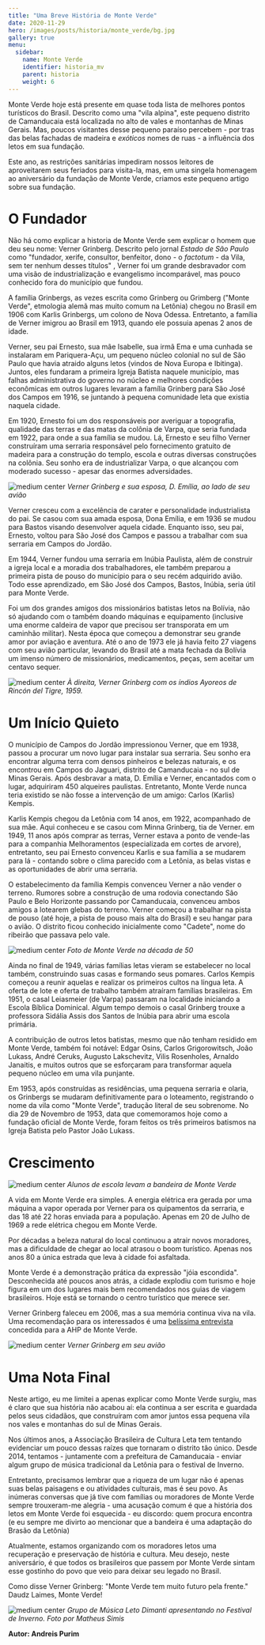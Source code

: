 ```yaml
---
title: "Uma Breve História de Monte Verde"
date: 2020-11-29
hero: /images/posts/historia/monte_verde/bg.jpg
gallery: true
menu:
  sidebar:
    name: Monte Verde
    identifier: historia_mv
    parent: historia
    weight: 6
---
```


Monte Verde hoje está presente em quase toda lista de melhores pontos turísticos do Brasil. Descrito como uma "vila alpina", este pequeno distrito de Camanducaia está localizada no alto de vales e montanhas de Minas Gerais. Mas, poucos visitantes desse pequeno paraíso percebem - por tras das belas fachadas de madeira e _exóticos_ nomes de ruas - a influência dos letos em sua fundação.

Este ano, as restrições sanitárias impediram nossos leitores de aproveitarem seus feriados para visita-la, mas, em uma singela homenagem ao aniversário da fundação de Monte Verde, criamos este pequeno artigo sobre sua fundação. 

# O Fundador

Não há como explicar a historia de Monte Verde sem explicar o homem que deu seu nome: Verner Grinberg. Descrito pelo jornal _Estado de São Paulo_ como "fundador, xerife, consultor, benfeitor, dono - o _factotum_ - da Vila, sem ter nenhum desses títulos" , Verner foi um grande desbravador com uma visão de industrialização e evangelismo incomparável, mas pouco conhecido fora do município que fundou.

A família Grinbergs, as vezes escrita como Grinberg ou Grimberg ("Monte Verde", etmologia alemã mas muito comum na Letônia) chegou no Brasil em 1906 com Karlis Grinbergs, um colono de Nova Odessa. Entretanto, a família de Verner imigrou ao Brasil em 1913, quando ele possuia apenas 2 anos de idade.

Verner, seu pai Ernesto, sua mãe Isabelle, sua irmã Ema e uma cunhada se instalaram em Pariquera-Açu, um pequeno núcleo colonial no sul de São Paulo que havia atraido alguns letos (vindos de Nova Europa e Ibitinga). Juntos, eles fundaram a primeira Igreja Batista naquele município, mas falhas administrativa do governo no núcleo e melhores condições econômicas em outros lugares levaram a família Grinberg para São José dos Campos em 1916, se juntando à pequena comunidade leta que existia naquela cidade. 

Em 1920, Ernesto foi um dos responsáveis por averiguar a topografia, qualidade das terras e das matas da colônia de Varpa, que seria fundada em 1922, para onde a sua família se mudou. Lá, Ernesto e seu filho Verner construíram uma serraria responsável pelo fornecimento gratuito de madeira para a construção do templo, escola e outras diversas construções na colônia. Seu sonho era de industrializar Varpa, o que alcançou com moderado sucesso - apesar das enormes adversidades.

![medium center](/images/posts/historia/monte_verde/2.jpg)
*Verner Grinberg e sua esposa, D. Emília, ao lado de seu avião*

Verner cresceu com a excelência de carater e personalidade industrialista do pai. Se casou com sua amada esposa, Dona Emília, e em 1936 se mudou para Bastos visando desenvolver aquela cidade. Enquanto isso, seu pai, Ernesto, voltou para São José dos Campos e passou a trabalhar com sua serraria em Campos do Jordão.

Em 1944, Verner fundou uma serraria em Inúbia Paulista, além de construir a igreja local e a moradia dos trabalhadores, ele também preparou a primeira pista de pouso do município para o seu recém adquirido avião. Todo esse aprendizado, em São José dos Campos, Bastos, Inúbia, seria útil para Monte Verde. 

Foi um dos grandes amigos dos missionários batistas letos na Bolívia, não só ajudando com o também doando máquinas e equipamento (inclusive uma enorme caldeira de vapor que precisou ser transporata em um caminhão militar). Nesta época que começou a demonstrar seu grande amor por aviação e aventura. Até o ano de 1973 ele já havia feito 27 viagens com seu avião particular, levando do Brasil até a mata fechada da Bolívia um imenso número de missionários, medicamentos, peças, sem aceitar um centavo sequer.

![medium center](/images/posts/historia/monte_verde/1.jpg)
*À direita, Verner Grinberg com os índios Ayoreos de Rincón del Tigre, 1959.*

# Um Início Quieto

O município de Campos do Jordão impressionou Verner, que em 1938, passou a procurar um novo lugar para instalar sua serraria. Seu sonho era encontrar alguma terra com densos pinheiros e belezas naturais, e os encontrou em Campos do Jaguari, distrito de Camanducaia - no sul de Minas Gerais. Após desbravar a mata, D. Emília e Verner, encantados com o lugar, adquiriram 450 alqueires paulistas. Entretanto, Monte Verde nunca teria existido se não fosse a intervenção de um amigo: Carlos (Karlis) Kempis.

Karlis Kempis chegou da Letônia com 14 anos, em 1922, acompanhado de sua mãe. Aqui conheceu e se casou com Minna Grinberg, tia de Verner. em 1949, 11 anos após comprar as terras, Verner estava a ponto de vende-las para a companhia Melhoramentos (especializada em cortes de arvore), entretanto, seu pai Ernesto convenceu Karlis e sua família a se mudarem para lá - contando sobre o clima parecido com a Letônia, as belas vistas e as oportunidades de abrir uma serraria.

O estabelecimento da família Kempis convenceu Verner a não vender o terreno. Rumores sobre a construção de uma rodovia conectando São Paulo e Belo Horizonte passando por Camanducaia, convenceu ambos amigos a lotearem glebas do terreno. Verner começou a trabalhar na pista de pouso (até hoje, a pista de pouso mais alta do Brasil) e seu hangar para o avião. O distrito ficou conhecido inicialmente como "Cadete", nome do ribeirão que passava pelo vale. 

![medium center](/images/posts/historia/monte_verde/5.jpg)
*Foto de Monte Verde na década de 50*

Ainda no final de 1949, várias famílias letas vieram se estabelecer no local também, construindo suas casas e formando seus pomares. Carlos Kempis começou a reunir aquelas e realizar os primeiros cultos na língua leta. A oferta de lote e oferta de trabalho também atraíram famílias brasileiras. Em 1951, o casal Leiasmeier (de Varpa) passaram na localidade iniciando a Escola Bíblica Dominical. Algum tempo demois o casal Grinberg trouxe a professora Sidália Assis dos Santos de Inúbia para abrir uma escola primária.

A contribuição de outros letos batistas, mesmo que não tenham residido em Monte Verde, também foi notável: Edgar Osins, Carlos Grigorowitsch, João Lukass, André Ceruks, Augusto Lakschevitz, Vilis Rosenholes, Arnaldo Janaitis, e muitos outros que se esforçaram para transformar aquela pequeno núcleo em uma vila punjante.

Em 1953, após construídas as residências, uma pequena serraria e olaria, os Grinbergs se mudaram definitivamente para o loteamento, registrando o nome da vila como "Monte Verde", tradução literal de seu sobrenome. No dia 29 de Novembro de 1953, data que comemoramos hoje como a fundação oficial de Monte Verde, foram feitos os três primeiros batismos na Igreja Batista pelo Pastor João Lukass.

# Crescimento

![medium center](/images/posts/historia/monte_verde/3.JPG)
*Alunos de escola levam a bandeira de Monte Verde*

A vida em Monte Verde era simples. A energia elétrica era gerada por uma máquina a vapor operada por Verner para os quipamentos da serraria, e das 18 até 22 horas enviada para a população. Apenas em 20 de Julho de 1969 a rede elétrica chegou em Monte Verde.

Por décadas a beleza natural do local continuou a atrair novos moradores, mas a dificuldade de chegar ao local atrasou o boom turístico. Apenas nos anos 80 a única estrada que leva à cidade foi asfaltada.

Monte Verde é a demonstração prática da expressão "jóia escondida". Desconhecida até poucos anos atrás, a cidade explodiu com turismo e hoje figura em um dos lugares mais bem recomendados nos guias de viagem brasileiros. Hoje está se tornando o centro turístico que merece ser.

Verner Grinberg faleceu em 2006, mas a sua memória continua viva na vila. Uma recomendação para os interessados é uma [belíssima entrevista](https://monteverde.org.br/sr-verner-grinberg-e-monte-verde-historia/) concedida para a AHP de Monte Verde.

![medium center](/images/posts/historia/monte_verde/4.jpg)
*Verner Grinberg em seu avião*

# Uma Nota Final

Neste artigo, eu me limitei a apenas explicar como Monte Verde surgiu, mas é claro que sua história não acabou aí: ela continua a ser escrita e guardada pelos seus cidadãos, que construíram com amor juntos essa pequena vila nos vales e montanhas do sul de Minas Gerais.

Nos últimos anos, a Associação Brasileira de Cultura Leta tem tentando evidenciar um pouco dessas raízes que tornaram o distrito tão único. Desde 2014, tentamos - juntamente com a prefeitura de Camanducaia - enviar algum grupo de música tradicional da Letônia para o festival de Inverno.

Entretanto, precisamos lembrar que a riqueza de um lugar não é apenas suas belas paisagens e ou atividades culturais, mas é seu povo. As inúmeras conversas que já tive com famílias ou moradores de Monte Verde sempre trouxeram-me alegria - uma acusação comum é que a história dos letos em Monte Verde foi esquecida - eu discordo: quem procura encontra (e eu sempre me divirto ao mencionar que a bandeira é uma adaptação do Brasão da Letônia)

Atualmente, estamos organizando com os moradores letos uma recuperação e preservação de história e cultura. Meu desejo, neste aniversário, é que todos os brasileiros que passem por Monte Verde sintam esse gostinho do povo que veio para deixar seu legado no Brasil.

Como disse Verner Grinberg: "Monte Verde tem muito futuro pela frente." Daudz Laimes, Monte Verde!

![medium center](/images/posts/historia/monte_verde/6.jpg)
*Grupo de Música Leto Dimanti apresentando no Festival de Inverno. Foto por Matheus Simis*

**Autor: Andreis Purim**